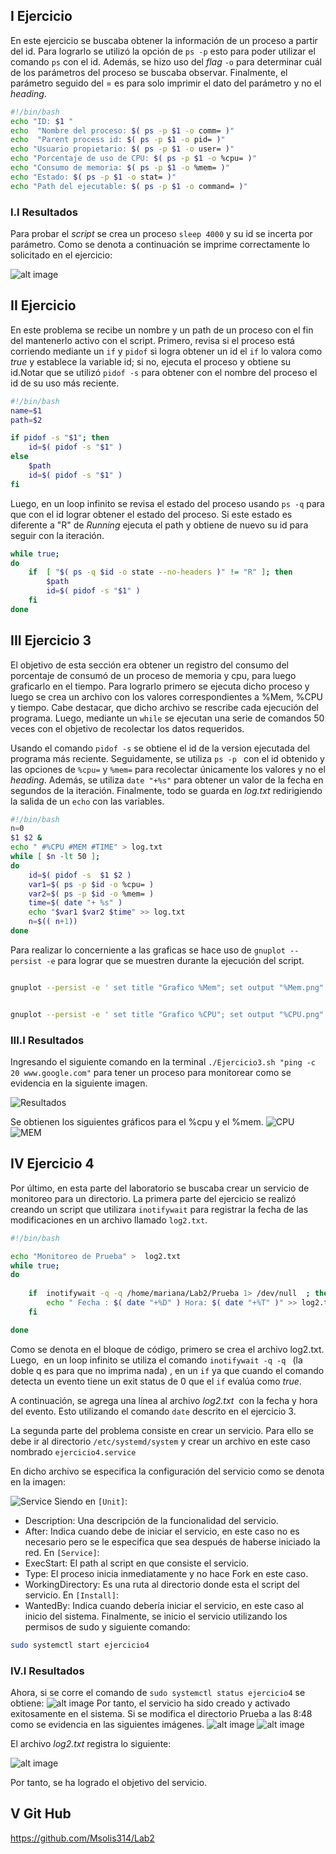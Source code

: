 ## I Ejercicio 

En este ejercicio se buscaba obtener la información de un proceso a partir del id. Para lograrlo se utilizó la opción de `ps -p` esto para poder utilizar el comando `ps` con el id. Además, se hizo uso del *flag* `-o` para determinar cuál de los parámetros del proceso se buscaba observar. Finalmente, el parámetro seguido del = es para solo imprimir el dato del parámetro y no el *heading*.
```bash
#!/bin/bash
echo "ID: $1 "
echo  "Nombre del proceso: $( ps -p $1 -o comm= )"
echo  "Parent process id: $( ps -p $1 -o pid= )"
echo "Usuario propietario: $( ps -p $1 -o user= )"
echo "Porcentaje de uso de CPU: $( ps -p $1 -o %cpu= )"
echo "Consumo de memoria: $( ps -p $1 -o %mem= )"
echo "Estado: $( ps -p $1 -o stat= )"
echo "Path del ejecutable: $( ps -p $1 -o command= )"
```
### I.I Resultados
Para probar el *script* se crea un proceso `sleep 4000` y su id se incerta por parámetro. Como se denota a continuación se imprime correctamente lo solicitado en el ejercicio: 

![alt image](https://github.com/Msolis314/Clases/blob/Msolis314-patch-1/Pasted%20image%2020230914205507.png)

## II Ejercicio 
En este problema se recibe un nombre y un path de un proceso con el fin del mantenerlo activo con el script. Primero, revisa si el proceso está corriendo mediante un `if` y `pidof` si logra obtener un id el `if` lo valora como *true* y establece la variable id; si no, ejecuta el proceso y obtiene su id.Notar que se utilizó `pidof -s` para obtener con el nombre del proceso el id de su uso más reciente.
```bash
#!/bin/bash
name=$1
path=$2

if pidof -s "$1"; then
	id=$( pidof -s "$1" )
else
	$path
	id=$( pidof -s "$1" )
fi

```
Luego, en un loop infinito se revisa el estado del proceso usando `ps -q` para que con el id lograr obtener el estado del proceso. Si este estado es diferente a "R" de *Running* ejecuta el path y obtiene de nuevo su id para seguir con la iteración.
```bash
while true;
do
	if  [ "$( ps -q $id -o state --no-headers )" != "R" ]; then
		$path
		id=$( pidof -s "$1" )
	fi
done
```
## III Ejercicio 3 
El objetivo de esta sección era obtener un registro del consumo del porcentaje de consumó de un proceso de memoria y cpu, para luego graficarlo en el tiempo. Para lograrlo primero se ejecuta dicho proceso y luego se crea un archivo con los valores correspondientes a %Mem, %CPU y tiempo. Cabe destacar, que dicho archivo se rescribe cada ejecución del programa. Luego, mediante un `while` se ejecutan una serie de comandos 50 veces con el objetivo de recolectar los datos requeridos.

Usando el comando `pidof -s` se obtiene el id de la version ejecutada del programa más reciente. Seguidamente, se utiliza `ps -p ` con el id obtenido y las opciones de `%cpu=` y `%mem=` para recolectar únicamente los valores y no el *heading*. Además, se utiliza `date "+%s"` para obtener un valor de la fecha en segundos de la iteración. Finalmente, todo se guarda en *log.txt* redirigiendo la salida de un `echo` con las variables.
```bash
#!/bin/bash
n=0
$1 $2 &
echo " #%CPU #MEM #TIME" > log.txt
while [ $n -lt 50 ];
do
	id=$( pidof -s  $1 $2 )
	var1=$( ps -p $id -o %cpu= )
	var2=$( ps -p $id -o %mem= )
	time=$( date "+ %s" )
	echo "$var1 $var2 $time" >> log.txt
	n=$(( n+1))
done
```
Para realizar lo concerniente a las graficas se hace uso de `gnuplot --persist -e`  para lograr que se muestren durante la ejecución del script.
```bash

gnuplot --persist -e ' set title "Grafico %Mem"; set output "%Mem.png" ; set xlabel "tiempo (s)"; set ylabel "Porcentaje %" ; plot "log.txt" u 3:2 title "%Mem" '


gnuplot --persist -e ' set title "Grafico %CPU"; set output "%CPU.png" ; set xlabel "tiempo (s)"; set ylabel "Porcentaje %" ; plot "log.txt" u 3:1 title "%CPU" '

```
### III.I Resultados
Ingresando el siguiente comando en la terminal `./Ejercicio3.sh "ping -c 20 www.google.com"` para tener un proceso para monitorear como se evidencia en la siguiente imagen.

![Resultados](https://github.com/Msolis314/Clases/blob/main/Lab2.3.1.png)

Se obtienen los siguientes gráficos para el %cpu y  el %mem. 
![CPU](https://github.com/Msolis314/Clases/blob/main/Pasted%20image%2020230914200922.png)
![MEM](https://github.com/Msolis314/Clases/blob/main/Pasted%20image%2020230914201129.png)
## IV Ejercicio 4
Por último, en esta parte del laboratorio se buscaba crear un servicio de monitoreo para un directorio. La primera parte del ejercicio se realizó creando un script que utilizara `inotifywait` para registrar la fecha de las modificaciones en un archivo llamado `log2.txt`.
```bash
#!/bin/bash

echo "Monitoreo de Prueba" >  log2.txt
while true;
do
	
	if  inotifywait -q -q /home/mariana/Lab2/Prueba 1> /dev/null  ; then
		echo " Fecha : $( date "+%D" ) Hora: $( date "+%T" )" >> log2.txt
	fi

done

```
Como se denota en el bloque de código, primero se crea el archivo log2.txt. Luego,  en un loop infinito se utiliza el comando `inotifywait -q -q ` (la doble q es para que no imprima nada) , en un `if` ya que cuando el comando detecta un evento tiene un exit status de 0 que el `if` evalúa como *true*.

A continuación, se agrega una línea al archivo *log2.txt*  con la fecha y hora del evento. Esto utilizando el comando `date` descrito en el ejercicio 3.

La segunda parte del problema consiste en crear un servicio. Para ello se debe ir al directorio `/etc/systemd/system` y crear un archivo en este caso nombrado `ejercicio4.service`

En dicho archivo se especifica la configuración del servicio como se denota en la imagen:

![Service](https://github.com/Msolis314/Clases/blob/main/Pasted%20image%2020230914202831.png)
Siendo en `[Unit]`:
- Description: Una descripción de la funcionalidad del servicio.
- After: Indica cuando debe de iniciar el servicio, en este caso no es necesario pero se le especifica que sea después de haberse iniciado la red.
En `[Service]`:
- ExecStart: El path al script en que consiste el servicio.
- Type: El proceso inicia inmediatamente y no hace Fork en este caso. 
- WorkingDirectory: Es una ruta al directorio donde esta el script del servicio. 
En `[Install]`:
- WantedBy: Indica cuando debería iniciar el servicio, en este caso al inicio del sistema.
Finalmente, se inicio el servicio utilizando los permisos de sudo y siguiente comando:
```bash
sudo systemctl start ejercicio4
```
### IV.I Resultados
Ahora, si se corre el comando de `sudo systemctl status ejercicio4` se obtiene:
![alt image](https://github.com/Msolis314/Clases/blob/main/Pasted%20image%2020230914204540.png)
Por tanto, el servicio ha sido creado y activado exitosamente en el sistema. 
Si se modifica el directorio Prueba a las 8:48 como se evidencia en las siguientes imágenes.
![alt image](https://github.com/Msolis314/Clases/blob/main/Pasted%20image%2020230914204817.png)
![alt image](https://github.com/Msolis314/Clases/blob/main/Pasted%20image%2020230914204848.png)

El archivo *log2.txt* registra lo siguiente:

![alt image](https://github.com/Msolis314/Clases/blob/main/Pasted%20image%2020230914204952.png)

Por tanto, se ha logrado el objetivo del servicio. 
## V Git Hub
https://github.com/Msolis314/Lab2
